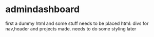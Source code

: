 # admindashboard
first a dummy html and some stuff needs to be placed
html:
        divs for nav,header and projects made.
        needs to do some styling later